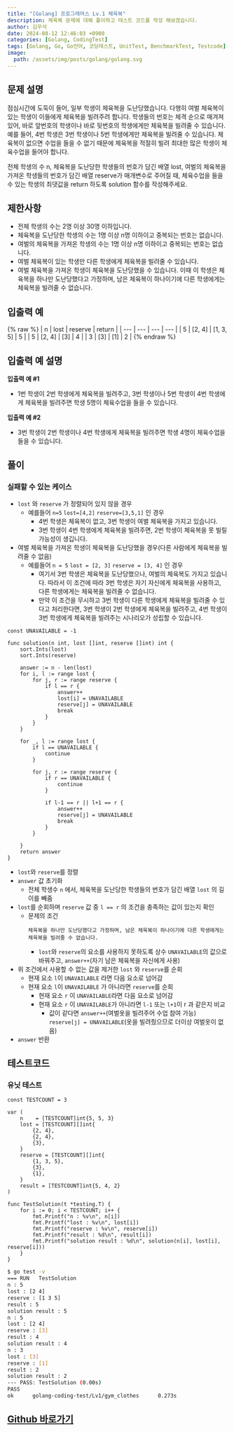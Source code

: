 ```yaml
---
title: "[Golang] 프로그래머스 Lv.1 체육복"
description: 체육복 문제에 대해 풀이하고 테스트 코드를 작성 해보겠습니다.
author: 김우석
date: 2024-08-12 12:46:03 +0900
categories: [Golang, CodingTest]
tags: [Golang, Go, Go언어, 코딩테스트, UnitTest, BenchmarkTest, Testcode]
image:
  path: /assets/img/posts/golang/golang.svg
---
```


## 문제 설명
점심시간에 도둑이 들어, 일부 학생이 체육복을 도난당했습니다. 다행히 여벌 체육복이 있는 학생이 이들에게 체육복을 빌려주려 합니다. 학생들의 번호는 체격 순으로 매겨져 있어, 바로 앞번호의 학생이나 바로 뒷번호의 학생에게만 체육복을 빌려줄 수 있습니다. 예를 들어, 4번 학생은 3번 학생이나 5번 학생에게만 체육복을 빌려줄 수 있습니다. 체육복이 없으면 수업을 들을 수 없기 때문에 체육복을 적절히 빌려 최대한 많은 학생이 체육수업을 들어야 합니다.

전체 학생의 수 n, 체육복을 도난당한 학생들의 번호가 담긴 배열 lost, 여벌의 체육복을 가져온 학생들의 번호가 담긴 배열 reserve가 매개변수로 주어질 때, 체육수업을 들을 수 있는 학생의 최댓값을 return 하도록 solution 함수를 작성해주세요.


## 제한사항
- 전체 학생의 수는 2명 이상 30명 이하입니다.
- 체육복을 도난당한 학생의 수는 1명 이상 n명 이하이고 중복되는 번호는 없습니다.
- 여벌의 체육복을 가져온 학생의 수는 1명 이상 n명 이하이고 중복되는 번호는 없습니다.
- 여벌 체육복이 있는 학생만 다른 학생에게 체육복을 빌려줄 수 있습니다.
- 여벌 체육복을 가져온 학생이 체육복을 도난당했을 수 있습니다. 이때 이 학생은 체육복을 하나만 도난당했다고 가정하며, 남은 체육복이 하나이기에 다른 학생에게는 체육복을 빌려줄 수 없습니다.


## 입출력 예
{% raw %}
| n | lost | reserve | return |
| --- | --- | --- | --- |
| 5 | \[2, 4\] | \[1, 3, 5\] | 5 |
| 5 | \[2, 4\] | \[3\] | 4 |
| 3 | \[3\] | \[1\] | 2 |
{% endraw %}


## 입출력 예 설명
**입출력 예 #1**

- 1번 학생이 2번 학생에게 체육복을 빌려주고, 3번 학생이나 5번 학생이 4번 학생에게 체육복을 빌려주면 학생 5명이 체육수업을 들을 수 있습니다.


**입출력 예 #2**

- 3번 학생이 2번 학생이나 4번 학생에게 체육복을 빌려주면 학생 4명이 체육수업을 들을 수 있습니다.


## 풀이 

### 실패할 수 있는 케이스
- `lost` 와 `reserve` 가 정렬되어 있지 않을 경우
	- 예를들어 `n=5` `lost=[4,2]` `reserve=[3,5,1]` 인 경우
		- 4번 학생은 체육복이 없고, 3번 학생이 여벌 체육복을 가지고 있습니다.
		- 3번 학생이 4번 학생에게 체육복을 빌려주면, 2번 학생이 체육복을 못 빌릴 가능성이 생깁니다.
- 여벌 체육복을 가져온 학생이 체육복을 도난당했을 경우(다른 사람에게 체육복을 빌려줄 수 없음)
	- 예를들어 `n = 5` `lost = [2, 3]` `reserve = [3, 4]` 인 경우
		- 여기서 3번 학생은 체육복을 도난당했으나, 여벌의 체육복도 가지고 있습니다. 따라서 이 조건에 따라 3번 학생은 자기 자신에게 체육복을 사용하고, 다른 학생에게는 체육복을 빌려줄 수 없습니다.
		- 만약 이 조건을 무시하고 3번 학생이 다른 학생에게 체육복을 빌려줄 수 있다고 처리한다면, 3번 학생이 2번 학생에게 체육복을 빌려주고, 4번 학생이 3번 학생에게 체육복을 빌려주는 시나리오가 성립할 수 있습니다.

```golang
const UNAVAILABLE = -1

func solution(n int, lost []int, reserve []int) int {
	sort.Ints(lost)
	sort.Ints(reserve)

	answer := n - len(lost)
	for i, l := range lost {
		for j, r := range reserve {
			if l == r {
				answer++
				lost[i] = UNAVAILABLE
				reserve[j] = UNAVAILABLE
				break
			}
		}
	}

	for _, l := range lost {
		if l == UNAVAILABLE {
			continue
		}

		for j, r := range reserve {
			if r == UNAVAILABLE {
				continue
			}

			if l-1 == r || l+1 == r {
				answer++
				reserve[j] = UNAVAILABLE
				break
			}
		}

	}
	return answer
}
```

- `lost`와 `reserve`를 정렬
- `answer` 값 초기화
	- 전체 학생수 `n` 에서, 체육복을 도난당한 학생들의 번호가 담긴 배열 `lost` 의 길이를 빼줌
- `lost`를 순회하며 `reserve` 값 중 `l == r` 의 조건을 충족하는 값이 있는지 확인
	- 문제의 조건
	  ```
	  체육복을 하나만 도난당했다고 가정하며, 남은 체육복이 하나이기에 다른 학생에게는 체육복을 빌려줄 수 없습니다.
	  ```
		- `lost`와 `reserve`의 요소를 사용하지 못하도록 상수 `UNAVAILABLE`의 값으로 바꿔주고, `answer++`(자기 남은 체육복을 자신에게 사용)
- 위 조건에서 사용할 수 없는 값을 제거한 `lost` 와 `reserve`를 순회
	- 현재 요소 `l`이 `UNAVAILABLE` 라면 다음 요소로 넘어감
	- 현재 요소 `l`이 `UNAVAILABLE` 가 아니라면 `reserve`를 순회
		- 현재 요소 `r` 이 `UNAVAILABLE`라면 다음 요소로 넘어감
		- 현재 요소 `r` 이 `UNAVAILABLE`가 아니라면 `l-1` 또는 `l+1`이 r 과 같은지 비교
			- 값이 같다면 `answer++`(여벌옷을 빌려주어 수업 참여 가능) `reserve[j] = UNAVAILABLE`(옷을 빌려줬으므로 더이상 여벌옷이 없음)
- `answer` 반환



## 테스트코드
### 유닛 테스트
```golang
const TESTCOUNT = 3

var (
	n    = [TESTCOUNT]int{5, 5, 3}
	lost = [TESTCOUNT][]int{
		{2, 4},
		{2, 4},
		{3},
	}
	reserve = [TESTCOUNT][]int{
		{1, 3, 5},
		{3},
		{1},
	}
	result = [TESTCOUNT]int{5, 4, 2}
)

func TestSolution(t *testing.T) {
	for i := 0; i < TESTCOUNT; i++ {
		fmt.Printf("n : %v\n", n[i])
		fmt.Printf("lost : %v\n", lost[i])
		fmt.Printf("reserve : %v\n", reserve[i])
		fmt.Printf("result : %d\n", result[i])
		fmt.Printf("solution result : %d\n", solution(n[i], lost[i], reserve[i]))
	}
}
```

```bash
$ go test -v
=== RUN   TestSolution
n : 5
lost : [2 4]
reserve : [1 3 5]
result : 5
solution result : 5
n : 5
lost : [2 4]
reserve : [3]
result : 4
solution result : 4
n : 3
lost : [3]
reserve : [1]
result : 2
solution result : 2
--- PASS: TestSolution (0.00s)
PASS
ok      golang-coding-test/Lv1/gym_clothes      0.273s
```

## [Github 바로가기](https://github.com/kr-goos/golang-coding-test/tree/master/programmers/Lv1/gym_clothes)